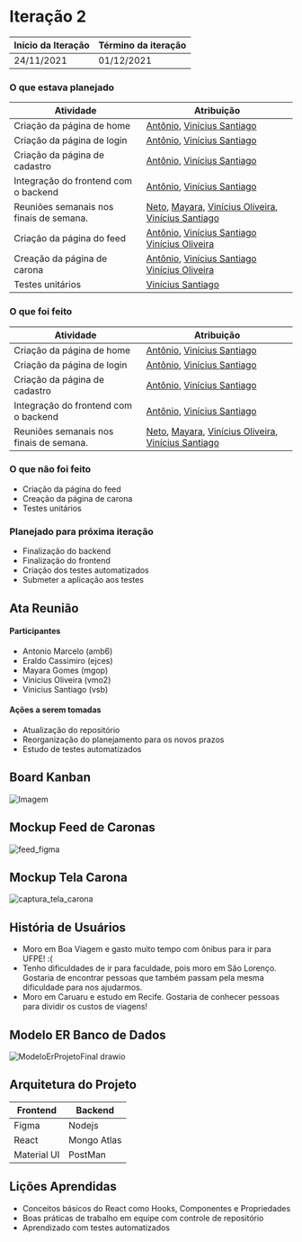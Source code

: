 # Iteração 2

| Início da Iteração | Término da iteração |
| ------------------ | ------------------- |
| 24/11/2021         | 01/12/2021          |

### O que estava planejado
| Atividade                               | Atribuição                                                   |
| --------------------------------------- | ------------------------------------------------------------ |
| Criação da página de home               | [Antônio](https://github.com/antoniomarcelo12), [Vinícius Santiago](https://github.com/viniciussantb) |
| Criação da página de login              | [Antônio](https://github.com/antoniomarcelo12), [Vinícius Santiago](https://github.com/viniciussantb) |
| Criação da página de cadastro           | [Antônio](https://github.com/antoniomarcelo12), [Vinícius Santiago](https://github.com/viniciussantb) |
| Integração do frontend com o backend    | [Antônio](https://github.com/antoniomarcelo12), [Vinícius Santiago](https://github.com/viniciussantb) |
| Reuniões semanais nos finais de semana. | [Neto](https://github.com/NetoCassimiro), [Mayara](https://github.com/maygomes00), [Vinícius Oliveira](https://github.com/vnmoliveira), [Vinícius Santiago](https://github.com/viniciussantb) |
| Criação da página do feed               | [Antônio](https://github.com/antoniomarcelo12), [Vinícius Santiago](https://github.com/viniciussantb) [Vinícius Oliveira](https://github.com/vnmoliveira) |
| Creação da página de carona             | [Antônio](https://github.com/antoniomarcelo12), [Vinícius Santiago](https://github.com/viniciussantb) [Vinícius Oliveira](https://github.com/vnmoliveira) |
| Testes unitários                        | [Vinícius Santiago](https://github.com/viniciussantb)        |

### O que foi feito
| Atividade                               | Atribuição                                                   |
| --------------------------------------- | ------------------------------------------------------------ |
| Criação da página de home               | [Antônio](https://github.com/antoniomarcelo12), [Vinícius Santiago](https://github.com/viniciussantb) |
| Criação da página de login              | [Antônio](https://github.com/antoniomarcelo12), [Vinícius Santiago](https://github.com/viniciussantb) |
| Criação da página de cadastro           | [Antônio](https://github.com/antoniomarcelo12), [Vinícius Santiago](https://github.com/viniciussantb) |
| Integração do frontend com o backend    | [Antônio](https://github.com/antoniomarcelo12), [Vinícius Santiago](https://github.com/viniciussantb) |
| Reuniões semanais nos finais de semana. | [Neto](https://github.com/NetoCassimiro), [Mayara](https://github.com/maygomes00), [Vinícius Oliveira](https://github.com/vnmoliveira), [Vinícius Santiago](https://github.com/viniciussantb) |

### O que não foi feito
* Criação da página do feed
* Creação da página de carona
* Testes unitários
### Planejado para próxima iteração

* Finalização do backend
* Finalização do frontend
* Criação dos testes automatizados
* Submeter a aplicação aos testes

## Ata Reunião

#### Participantes
- Antonio Marcelo (amb6) 
- Eraldo Cassimiro (ejces)
- Mayara Gomes (mgop)
- Vinicius Oliveira (vmo2) 
- Vinicius Santiago (vsb)

#### Ações a serem tomadas
* Atualização do repositório
* Reorganização do planejamento para os novos prazos
* Estudo de testes automatizados


## Board Kanban
![Imagem](https://media.discordapp.net/attachments/899004524650446872/915709004481724446/unknown.png?width=400&height=201)

## Mockup Feed de Caronas
![feed_figma](https://user-images.githubusercontent.com/55957552/143327896-6b239704-6b8a-49c4-b3f3-efa50d80ec6d.png)

## Mockup Tela Carona
![captura_tela_carona](https://user-images.githubusercontent.com/55957552/143327800-eda05685-f70c-4912-871f-4f348211dca9.png)

## História de Usuários
* Moro em Boa Viagem e gasto muito tempo com ônibus para ir para UFPE! :(
* Tenho dificuldades de ir para faculdade, pois moro em São Lorenço. Gostaria de encontrar pessoas que também passam pela mesma dificuldade para nos ajudarmos.
* Moro em Caruaru e estudo em Recife. Gostaria de conhecer pessoas para dividir os custos de viagens!

## Modelo ER Banco de Dados
![ModeloErProjetoFinal drawio](https://user-images.githubusercontent.com/55957552/143325317-f680defb-8628-4a2a-8215-83c020933e89.png)

## Arquitetura do Projeto

| Frontend | Backend |
| ------------------ | ------------------- |
| Figma         | Nodejs          |
|      React    |         Mongo Atlas          |
| Material UI   | PostMan          |

## Lições Aprendidas
* Conceitos básicos do React como Hooks, Componentes e Propriedades
* Boas práticas de trabalho em equipe com controle de repositório
* Aprendizado com testes automatizados
